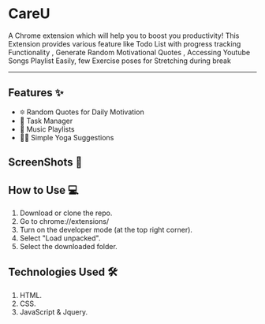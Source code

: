 # CareU
A Chrome extension which will help you to boost you productivity!
This Extension provides various feature like Todo List with progress tracking Functionality , Generate Random Motivational Quotes , Accessing Youtube Songs Playlist Easily, few Exercise poses for Stretching during break <br>
<hr>

## Features :sparkles:
- :six_pointed_star: Random Quotes for Daily Motivation 
- :memo: Task Manager
-  :musical_note:  Music Playlists
-  :lotus_position_man: Simple Yoga Suggestions


## ScreenShots :camera_flash:


## How to Use :computer:
1. Download or clone the repo.
2. Go to chrome://extensions/
3. Turn on the developer mode (at the top right corner).
4. Select "Load unpacked".
5. Select the downloaded folder. 

## Technologies Used :hammer_and_wrench:
1. HTML.
2. CSS.
3. JavaScript & Jquery.
